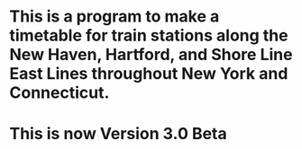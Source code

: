 # This is a program to make a timetable for train stations along the New Haven, Hartford, and Shore Line East Lines throughout New York and Connecticut.

# This is now Version 3.0 Beta

